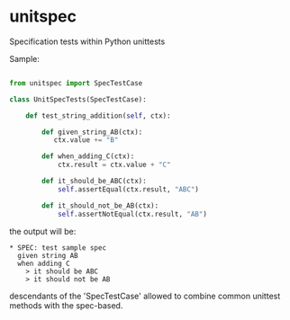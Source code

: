 unitspec
========

Specification tests within Python unittests


Sample:

```python

from unitspec import SpecTestCase

class UnitSpecTests(SpecTestCase):

    def test_string_addition(self, ctx):

        def given_string_AB(ctx):
           ctx.value += "B"

        def when_adding_C(ctx):
            ctx.result = ctx.value + "C"

        def it_should_be_ABC(ctx):
            self.assertEqual(ctx.result, "ABC")

        def it_should_not_be_AB(ctx):
            self.assertNotEqual(ctx.result, "AB")

```

the output will be:
```
* SPEC: test sample spec
  given string AB
  when adding C
    > it should be ABC
    > it should not be AB
```

descendants of the 'SpecTestCase' allowed to combine common unittest methods with the spec-based.
